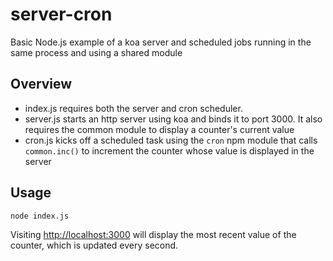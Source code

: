 # server-cron
Basic Node.js example of a koa server and scheduled jobs running in the same process and using a shared module

## Overview

- index.js requires both the server and cron scheduler.
- server.js starts an http server using koa and binds it to port 3000. It also requires the common module to display a counter's current value
- cron.js kicks off a scheduled task using the `cron` npm module that calls `common.inc()` to increment the counter whose value is displayed in the server

## Usage

`node index.js`

Visiting [http://localhost:3000](http://localhost:3000) will display the most recent value of the counter, which is updated every second.
